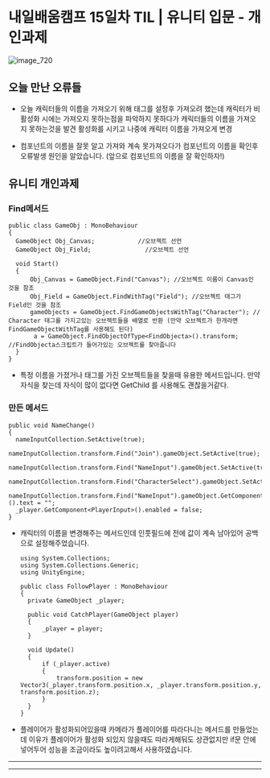 # 내일배움캠프 15일차 TIL | 유니티 입문 - 개인과제

![image_720](https://github.com/KimMaYa1/NBC/assets/141565207/e84deae9-27a9-4728-a617-7bc512f9d10b)

## 오늘 만난 오류들

- 오늘 캐릭터들의 이름을 가져오기 위해 태그를 설정후 가져오려 했는데 캐릭터가 비활성화 시에는 가져오지 못하는점을 파악하지 못하다가 캐릭터들의 이름을 가져오지 못하는것을 발견 활성화를 시키고 나중에 캐릭터 이름을 가져오게 변경

- 컴포넌트의 이름을 잘못 알고 가져와 계속 못가져오다가 컴포넌트의 이름을 확인후 오류발생 원인을 알았습니다. (앞으로 컴포넌트의 이름을 잘 확인하자!)

## 유니티 개인과제

### Find메서드

  ```
public class GameObj : MonoBehaviour
{
    GameObject Obj_Canvas;            //오브젝트 선언
    GameObject Obj_Field;               //오브젝트 선언

    void Start()
    {
        Obj_Canvas = GameObject.Find("Canvas"); //오브젝트 이름이 Canvas인 것을 참조
        Obj_Field = GameObject.FindWithTag("Field"); //오브젝트 태그가 Field인 것을 참조
        gameObjects = GameObject.FindGameObjectsWithTag("Character"); // Character 태그를 가지고있는 오브젝트들을 배열로 반환 (만약 오브젝트가 한개라면 FindGameObjectWithTag를 사용해도 된다)
         a = GameObject.FindObjectOfType<FindObjecta>().transform; //FindObjecta스크립트가 들어가있는 오브젝트를 찾아줍니다
    }
}
  ```
- 특정 이름을 가졌거나 태그를 가진 오브젝트들을 찾을때 유용한 메서드입니다.
만약 자식을 찾는데 자식이 많이 없다면 GetChild 를 사용해도 괜찮을거같다.

### 만든 메서드
  ```
public void NameChange()
{
    nameInputCollection.SetActive(true);
    nameInputCollection.transform.Find("Join").gameObject.SetActive(true);
    nameInputCollection.transform.Find("NameInput").gameObject.SetActive(true);
    nameInputCollection.transform.Find("CharacterSelect").gameObject.SetActive(false);
    nameInputCollection.transform.Find("NameInput").gameObject.GetComponent<InputField>().text = "";
    _player.GetComponent<PlayerInput>().enabled = false;
}
  ```
- 캐릭터의 이름을 변경해주는 메서드인데 인풋필드에 전에 값이 계속 남아있어 공백으로 설정해주었습니다.

  ```
  using System.Collections;
  using System.Collections.Generic;
  using UnityEngine;

  public class FollowPlayer : MonoBehaviour
  {
    private GameObject _player;

    public void CatchPlayer(GameObject player)
    {
        _player = player;
    }

    void Update()
    {
        if (_player.active)
        {
            transform.position = new Vector3(_player.transform.position.x, _player.transform.position.y, transform.position.z);
        }
    }
  }
  ```
- 플레이어가 활성화되어있을때 카메라가 플레이어를 따라다니는 메서드를 만들었는데 이유가 플레이어가 활성화 되있지 않을때도 따라게해둬도 상관없지만 if문 안에 넣어두어 성능을 조금이라도 높이려고해서 사용하였습니다.
- - -
- - -
